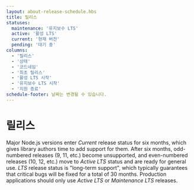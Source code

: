 ```yaml
---
layout: about-release-schedule.hbs
title: 릴리스
statuses:
  maintenance: '유지보수 LTS'
  active: '활성 LTS'
  current: '현재 버전'
  pending: '대기 중'
columns:
  - '릴리스'
  - '상태'
  - '코드네임'
  - '최초 릴리스'
  - '활성 LTS 시작'
  - '유지보수 LTS 시작'
  - '지원 종료'
schedule-footer: 날짜는 변경될 수 있습니다.
---
```


# 릴리스

Major Node.js versions enter _Current_ release status for six months, which gives library authors time to add support for them. After six months, odd-numbered releases (9, 11, etc.) become unsupported, and even-numbered releases (10, 12, etc.) move to _Active LTS_ status and are ready for general use. _LTS_ release status is "long-term support", which typically guarantees that critical bugs will be fixed for a total of 30 months. Production applications should only use _Active LTS_ or _Maintenance LTS_ releases.

